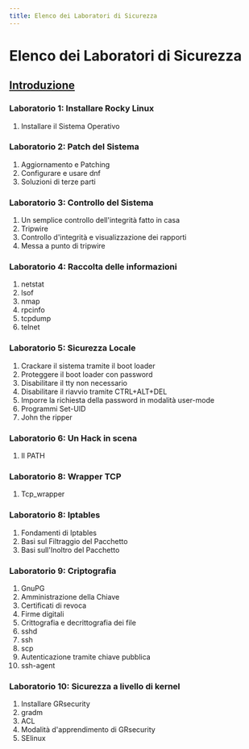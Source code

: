 ```yaml
---
title: Elenco dei Laboratori di Sicurezza
---
```


# Elenco dei Laboratori di Sicurezza

## [Introduzione](introduction.md)

### Laboratorio 1: Installare Rocky Linux

1. Installare il Sistema Operativo

### Laboratorio 2: Patch del Sistema

1. Aggiornamento e Patching
2. Configurare e usare dnf
3. Soluzioni di terze parti

### Laboratorio 3: Controllo del Sistema

1. Un semplice controllo dell'integrità fatto in casa
2. Tripwire
3. Controllo d'integrità e visualizzazione dei rapporti
4. Messa a punto di tripwire

### Laboratorio 4: Raccolta delle informazioni

1. netstat
2. lsof
3. nmap
4. rpcinfo
5. tcpdump
6. telnet

### Laboratorio 5: Sicurezza Locale

1. Crackare il sistema tramite il boot loader
2. Proteggere il boot loader con password
3. Disabilitare il tty non necessario
4. Disabilitare il riavvio tramite CTRL+ALT+DEL
5. Imporre la richiesta della password in modalità user-mode
6. Programmi Set-UID
7. John the ripper

### Laboratorio 6: Un Hack in scena

1. Il PATH

### Laboratorio 8: Wrapper TCP

1. Tcp_wrapper

### Laboratorio 8: Iptables

1. Fondamenti di Iptables
2. Basi sul Filtraggio del Pacchetto
3. Basi sull'Inoltro del Pacchetto

### Laboratorio 9: Criptografia

1. GnuPG
2. Amministrazione della Chiave
3. Certificati di revoca
4. Firme digitali
5. Crittografia e decrittografia dei file
6. sshd
7. ssh
8. scp
9. Autenticazione tramite chiave pubblica
10. ssh-agent

### Laboratorio 10: Sicurezza a livello di kernel

1. Installare GRsecurity
2. gradm
3. ACL
4. Modalità d'apprendimento di GRsecurity
5. SElinux
